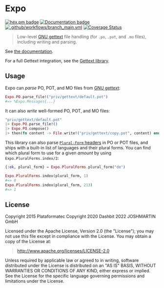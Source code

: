 # Expo

[![hex.pm badge](https://img.shields.io/badge/Package%20on%20hex.pm-informational)](https://hex.pm/packages/expo)
[![Documentation badge](https://img.shields.io/badge/Documentation-ff69b4)][docs]
[![.github/workflows/branch_main.yml](https://github.com/elixir-gettext/expo/actions/workflows/branch_main.yml/badge.svg)](https://github.com/elixir-gettext/expo/actions/workflows/branch_main.yml)
[![Coverage Status](https://coveralls.io/repos/github/elixir-gettext/expo/badge.svg?branch=main)](https://coveralls.io/github/elixir-gettext/expo?branch=main)

> Low-level [GNU gettext][gettext] file handling (for `.po`, `.pot`, and `.mo`
> files), including writing and parsing.

See [the documentation][docs].

For a full Gettext integration, see the [Gettext library][elixir-gettext].

## Usage

Expo can *parse* PO, POT, and MO files from [GNU gettext][gettext]:

```elixir
Expo.PO.parse_file!("priv/gettext/default.pot")
#=> %Expo.Messages{...}
```

It can also *write* well-formed PO, POT, and MO files:

```elixir
"priv/gettext/default.pot"
|> Expo.PO.parse_file!()
|> Expo.PO.compose()
|> then(fn content -> File.write!("priv/gettext/copy.pot", content) end)
```

This library can also parse [`Plural-Form`
headers](https://www.gnu.org/software/gettext/manual/html_node/Plural-forms.html)
in PO or POT files, and ships with a built-in list of languages and their plural
forms. You can find which plural form to use for a given *amount* by using
`Expo.PluralForms.index/2`:

```elixir
{:ok, plural_form} = Expo.PluralForms.plural_form("de")

Expo.PluralForms.index(plural_form, 1)
#=> 0
Expo.PluralForms.index(plural_form, 213)
#=> 1
```

## License

Copyright 2015 Plataformatec Copyright 2020 Dashbit 2022 JOSHMARTIN GmbH

  Licensed under the Apache License, Version 2.0 (the "License");
  you may not use this file except in compliance with the License.
  You may obtain a copy of the License at:

  > <http://www.apache.org/licenses/LICENSE-2.0>

  Unless required by applicable law or agreed to in writing, software
  distributed under the License is distributed on an "AS IS" BASIS,
  WITHOUT WARRANTIES OR CONDITIONS OF ANY KIND, either express or implied.
  See the License for the specific language governing permissions and
  limitations under the License.

[docs]: https://hexdocs.pm/expo
[elixir-gettext]: https://github.com/elixir-gettext/gettext
[gettext]: https://www.gnu.org/software/gettext/
